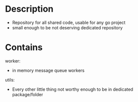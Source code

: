 # Description

- Repository for all shared code, usable for any go project
- small enough to be not deserving dedicated repository

# Contains

worker:

- in memory message queue workers

utils:

- Every other little thing not worthy enough to be in dedicated package/folder

